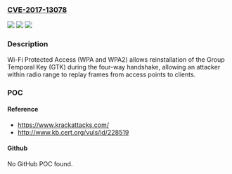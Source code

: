 ### [CVE-2017-13078](https://cve.mitre.org/cgi-bin/cvename.cgi?name=CVE-2017-13078)
![](https://img.shields.io/static/v1?label=Product&message=Wi-Fi%20Protected%20Access%20(WPA%20and%20WPA2)&color=blue)
![](https://img.shields.io/static/v1?label=Version&message=n%2Fa&color=blue)
![](https://img.shields.io/static/v1?label=Vulnerability&message=CWE-323%3A%20Reusing%20a%20Nonce%2C%20Key%20Pair%20in%20Encryption&color=brighgreen)

### Description

Wi-Fi Protected Access (WPA and WPA2) allows reinstallation of the Group Temporal Key (GTK) during the four-way handshake, allowing an attacker within radio range to replay frames from access points to clients.

### POC

#### Reference
- https://www.krackattacks.com/
- http://www.kb.cert.org/vuls/id/228519

#### Github
No GitHub POC found.

